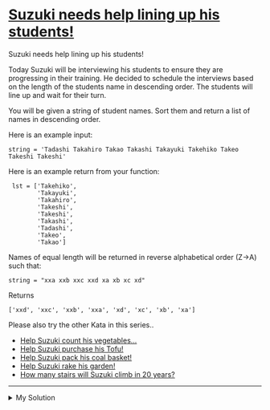 # [Suzuki needs help lining up his students!](https://www.codewars.com/kata/5701800886306a876a001031)

Suzuki needs help lining up his students!

Today Suzuki will be interviewing his students to ensure they are progressing in their training. He decided to schedule
the interviews based on the length of the students name in descending order. The students will line up and wait for
their turn.

You will be given a string of student names. Sort them and return a list of names in descending order.

Here is an example input:

    string = 'Tadashi Takahiro Takao Takashi Takayuki Takehiko Takeo Takeshi Takeshi'

Here is an example return from your function:

     lst = ['Takehiko',
            'Takayuki',
            'Takahiro',
            'Takeshi',
            'Takeshi',
            'Takashi',
            'Tadashi',
            'Takeo',
            'Takao']

Names of equal length will be returned in reverse alphabetical order (Z->A) such that:

    string = "xxa xxb xxc xxd xa xb xc xd"

Returns

    ['xxd', 'xxc', 'xxb', 'xxa', 'xd', 'xc', 'xb', 'xa']

Please also try the other Kata in this series..

- [Help Suzuki count his vegetables...](https://www.codewars.com/kata/56ff1667cc08cacf4b00171b)
- [Help Suzuki purchase his Tofu!](https://www.codewars.com/kata/57d4ecb8164a67b97c00003c)
- [Help Suzuki pack his coal basket!](https://www.codewars.com/kata/57f09d0bcedb892791000255)
- [Help Suzuki rake his garden!](https://www.codewars.com/kata/571c1e847beb0a8f8900153d)
- [How many stairs will Suzuki climb in 20 years?](https://www.codewars.com/kata/56fc55cd1f5a93d68a001d4e)

---

<details><summary>My Solution</summary>

```js
function lineupStudents(students) {
  return students.split(" ").sort((a, b) => {
    if (a.length !== b.length) {
      return b.length - a.length;
    }

    return b.localeCompare(a);
  });
}
```

</details>
